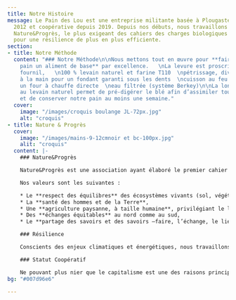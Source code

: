 ```yaml
---
title: Notre Histoire
message: Le Pain des Lou est une entreprise militante basée à Plougastel-Daoulas depuis
  2012 et coopérative depuis 2019. Depuis nos débuts, nous travaillons sous la mention
  Nature&Progrès, le plus exigeant des cahiers des charges biologiques et nous engageons
  pour une résilience de plus en plus efficiente.
section:
- title: Notre Méthode
  content: "### Notre Méthode\n\nNous mettons tout en œuvre pour **faire de notre
    pain un aliment de base** par excellence.   \nLa levure est proscrite dans le
    fournil,   \n100 % levain naturel et farine T110  \npétrissage, divise et façonnage
    à la main pour un fondant garanti sous les dents  \ncuisson au feu de bois dans
    un four à chauffe directe  \neau filtrée (système Berkey)\n\nLa longue fermentation
    au levain naturel permet de pré-digérer le blé afin d’assimiler tous ses nutriments
    et de conserver notre pain au moins une semaine."
  cover:
    image: "/images/croquis boulange JL-72px.jpg"
    alt: "croquis"
- title: Nature & Progrès
  cover: 
    image: "/images/mains-9-12cmnoir et bc-100px.jpg"
    alit: "croquis"
  content: |-
    ### Nature&Progrès

    Nature&Progrès est une association ayant élaboré le premier cahier des charges de l’agriculture biologique au monde en 1972. Ce cahier des charges reste encore aujourd’hui le plus exigeant de tous et inclut l’aspect social d’une entreprise en plus du volet environnemental.

    Nos valeurs sont les suivantes :

    * Le **respect des équilibres** des écosystèmes vivants (sol, végétaux et animaux)
    * La **santé des hommes et de la Terre**,
    * Une **agriculture paysanne, à taille humaine**, privilégiant le local et les circuits de proximité,
    * Des **échanges équitables** au nord comme au sud,
    * Le **partage des savoirs et des savoirs –faire, l’échange, le lien social**.

    ### Résilience

    Conscients des enjeux climatiques et énergétiques, nous travaillons dans une démarche résiliente autant que possible c’est à dire en cherchant à tendre vers une consommation d’énergie minimale et donc SOUTENABLE. Une raison supplémentaire de refuser l’utilisation de machines dans le fournil, d’utiliser le bois comme énergie pour cuire le pain, et bientôt de livrer notre pain en vélo à assistance électrique.

    ### Statut Coopératif

    Ne pouvant plus nier que le capitalisme est une des raisons principales de l’effondrement de la biodiversité et du changement climatique, nous avons choisi un statut coopératif. Le Pain des Lou appartient de fait à ses salariés et ne peut être revendue à une entité extérieure.
bg: "#007d96e6"

---
```

